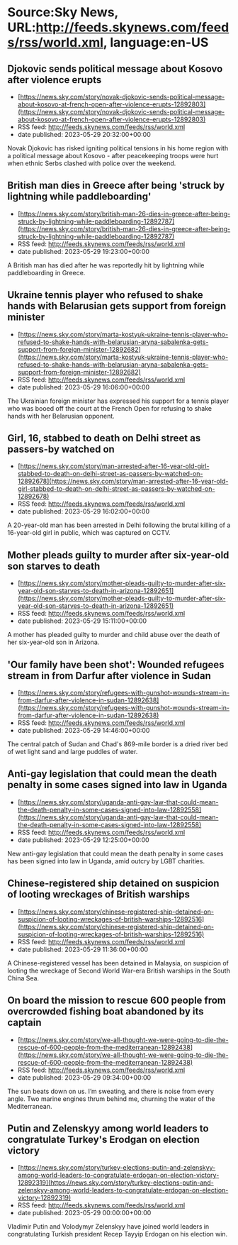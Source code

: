 # Source:Sky News, URL:http://feeds.skynews.com/feeds/rss/world.xml, language:en-US

## Djokovic sends political message about Kosovo after violence erupts
 - [https://news.sky.com/story/novak-djokovic-sends-political-message-about-kosovo-at-french-open-after-violence-erupts-12892803](https://news.sky.com/story/novak-djokovic-sends-political-message-about-kosovo-at-french-open-after-violence-erupts-12892803)
 - RSS feed: http://feeds.skynews.com/feeds/rss/world.xml
 - date published: 2023-05-29 20:32:00+00:00

Novak Djokovic has risked igniting political tensions in his home region with a political message about Kosovo - after peacekeeping troops were hurt when ethnic Serbs clashed with police over the weekend.

## British man dies in Greece after being 'struck by lightning while paddleboarding'
 - [https://news.sky.com/story/british-man-26-dies-in-greece-after-being-struck-by-lightning-while-paddleboarding-12892787](https://news.sky.com/story/british-man-26-dies-in-greece-after-being-struck-by-lightning-while-paddleboarding-12892787)
 - RSS feed: http://feeds.skynews.com/feeds/rss/world.xml
 - date published: 2023-05-29 19:23:00+00:00

A British man has died after he was reportedly hit by lightning while paddleboarding in Greece.

## Ukraine tennis player who refused to shake hands with Belarusian gets support from foreign minister
 - [https://news.sky.com/story/marta-kostyuk-ukraine-tennis-player-who-refused-to-shake-hands-with-belarusian-aryna-sabalenka-gets-support-from-foreign-minister-12892682](https://news.sky.com/story/marta-kostyuk-ukraine-tennis-player-who-refused-to-shake-hands-with-belarusian-aryna-sabalenka-gets-support-from-foreign-minister-12892682)
 - RSS feed: http://feeds.skynews.com/feeds/rss/world.xml
 - date published: 2023-05-29 16:06:00+00:00

The Ukrainian foreign minister has expressed his support for a tennis player who was booed off the court at the French Open for refusing to shake hands with her Belarusian opponent.

## Girl, 16, stabbed to death on Delhi street as passers-by watched on
 - [https://news.sky.com/story/man-arrested-after-16-year-old-girl-stabbed-to-death-on-delhi-street-as-passers-by-watched-on-12892678](https://news.sky.com/story/man-arrested-after-16-year-old-girl-stabbed-to-death-on-delhi-street-as-passers-by-watched-on-12892678)
 - RSS feed: http://feeds.skynews.com/feeds/rss/world.xml
 - date published: 2023-05-29 16:02:00+00:00

A 20-year-old man has been arrested in Delhi following the brutal killing of a 16-year-old girl in public, which was captured on CCTV.

## Mother pleads guilty to murder after six-year-old son starves to death
 - [https://news.sky.com/story/mother-pleads-guilty-to-murder-after-six-year-old-son-starves-to-death-in-arizona-12892651](https://news.sky.com/story/mother-pleads-guilty-to-murder-after-six-year-old-son-starves-to-death-in-arizona-12892651)
 - RSS feed: http://feeds.skynews.com/feeds/rss/world.xml
 - date published: 2023-05-29 15:11:00+00:00

A mother has pleaded guilty to murder and child abuse over the death of her six-year-old son in Arizona.

## 'Our family have been shot': Wounded refugees stream in from Darfur after violence in Sudan
 - [https://news.sky.com/story/refugees-with-gunshot-wounds-stream-in-from-darfur-after-violence-in-sudan-12892638](https://news.sky.com/story/refugees-with-gunshot-wounds-stream-in-from-darfur-after-violence-in-sudan-12892638)
 - RSS feed: http://feeds.skynews.com/feeds/rss/world.xml
 - date published: 2023-05-29 14:46:00+00:00

The central patch of Sudan and Chad's 869-mile border is a dried river bed of wet light sand and large puddles of water.

## Anti-gay legislation that could mean the death penalty in some cases signed into law in Uganda
 - [https://news.sky.com/story/uganda-anti-gay-law-that-could-mean-the-death-penalty-in-some-cases-signed-into-law-12892558](https://news.sky.com/story/uganda-anti-gay-law-that-could-mean-the-death-penalty-in-some-cases-signed-into-law-12892558)
 - RSS feed: http://feeds.skynews.com/feeds/rss/world.xml
 - date published: 2023-05-29 12:25:00+00:00

New anti-gay legislation that could mean the death penalty in some cases has been signed into law in Uganda, amid outcry by LGBT charities.

## Chinese-registered ship detained on suspicion of looting wreckages of British warships
 - [https://news.sky.com/story/chinese-registered-ship-detained-on-suspicion-of-looting-wreckages-of-british-warships-12892516](https://news.sky.com/story/chinese-registered-ship-detained-on-suspicion-of-looting-wreckages-of-british-warships-12892516)
 - RSS feed: http://feeds.skynews.com/feeds/rss/world.xml
 - date published: 2023-05-29 11:36:00+00:00

A Chinese-registered vessel has been detained in Malaysia, on suspicion of looting the wreckage of Second World War-era British warships in the South China Sea.

## On board the mission to rescue 600 people from overcrowded fishing boat abandoned by its captain
 - [https://news.sky.com/story/we-all-thought-we-were-going-to-die-the-rescue-of-600-people-from-the-mediterranean-12892438](https://news.sky.com/story/we-all-thought-we-were-going-to-die-the-rescue-of-600-people-from-the-mediterranean-12892438)
 - RSS feed: http://feeds.skynews.com/feeds/rss/world.xml
 - date published: 2023-05-29 09:34:00+00:00

The sun beats down on us. I&#8217;m sweating, and there is noise from every angle. Two marine engines thrum behind me, churning the water of the Mediterranean.

## Putin and Zelenskyy among world leaders to congratulate Turkey's Erodgan on election victory
 - [https://news.sky.com/story/turkey-elections-putin-and-zelenskyy-among-world-leaders-to-congratulate-erdogan-on-election-victory-12892319](https://news.sky.com/story/turkey-elections-putin-and-zelenskyy-among-world-leaders-to-congratulate-erdogan-on-election-victory-12892319)
 - RSS feed: http://feeds.skynews.com/feeds/rss/world.xml
 - date published: 2023-05-29 00:00:00+00:00

Vladimir Putin and Volodymyr Zelenskyy have joined world leaders in congratulating Turkish president Recep Tayyip Erdogan on his election win.

